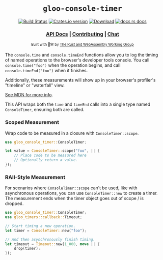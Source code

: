 <div align="center">

  <h1><code>gloo-console-timer</code></h1>

  <p>
    <a href="https://travis-ci.org/rustasync/gloo-console-timer"><img src="https://img.shields.io/azure-devops/build/rustwasm/gloo/6.svg?style=flat-square" alt="Build Status" /></a>
    <a href="https://crates.io/crates/gloo-console-timer"><img src="https://img.shields.io/crates/v/gloo-console-timer.svg?style=flat-square" alt="Crates.io version" /></a>
    <a href="https://crates.io/crates/gloo-console-timer"><img src="https://img.shields.io/crates/d/gloo-console-timer.svg?style=flat-square" alt="Download" /></a>
    <a href="https://docs.rs/gloo-console-timer"><img src="https://img.shields.io/badge/docs-latest-blue.svg?style=flat-square" alt="docs.rs docs" /></a>
  </p>

  <h3>
    <a href="https://docs.rs/gloo-console-timer">API Docs</a>
    <span> | </span>
    <a href="https://github.com/rustwasm/gloo/blob/master/CONTRIBUTING.md">Contributing</a>
    <span> | </span>
    <a href="https://discordapp.com/channels/442252698964721669/443151097398296587">Chat</a>
  </h3>

  <sub>Built with 🦀🕸 by <a href="https://rustwasm.github.io/">The Rust and WebAssembly Working Group</a></sub>
</div>


The `console.time` and `console.timeEnd` functions allow you to log the
timing of named operations to the browser's developer tools console. You
call `console.time("foo")` when the operation begins, and call
`console.timeEnd("foo")` when it finishes.

Additionally, these measurements will show up in your browser's profiler's
"timeline" or "waterfall" view.

[See MDN for more info](https://developer.mozilla.org/en-US/docs/Web/API/console#Timers).

This API wraps both the `time` and `timeEnd` calls into a single type
named `ConsoleTimer`, ensuring both are called.

### Scoped Measurement

Wrap code to be measured in a closure with `ConsoleTimer::scope`.

```rust
use gloo_console_timer::ConsoleTimer;

let value = ConsoleTimer::scope("foo", || {
    // Place code to be measured here
    // Optionally return a value.
});
```

### RAII-Style Measurement

For scenarios where `ConsoleTimer::scope` can't be used, like with
asynchronous operations, you can use `ConsoleTimer::new` to create a timer.
The measurement ends when the timer object goes out of scope / is dropped.

```rust
use gloo_console_timer::ConsoleTimer;
use gloo_timers::callback::Timeout;

// Start timing a new operation.
let timer = ConsoleTimer::new("foo");

// And then asynchronously finish timing.
let timeout = Timeout::new(1_000, move || {
    drop(timer);
});
```
